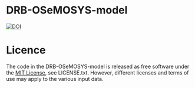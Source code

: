 # DRB-OSeMOSYS-model
[![DOI](https://zenodo.org/badge/636122125.svg)](https://zenodo.org/badge/latestdoi/636122125)


# Licence
The code in the DRB-OSeMOSYS-model is released as free software under the [MIT License](https://opensource.org/license/mit/), see LICENSE.txt. However, different licenses and terms of use may apply to the various input data.
